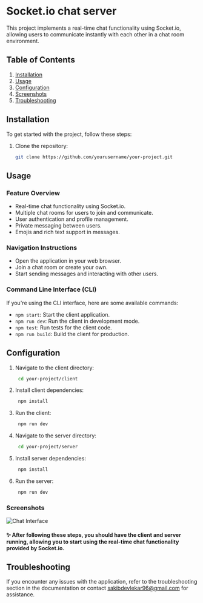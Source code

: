 # Socket.io chat server

This project implements a real-time chat functionality using Socket.io, allowing users to communicate instantly with each other in a chat room environment.

## Table of Contents

1. [Installation](#installation)
2. [Usage](#usage)
3. [Configuration](#configuration)
3. [Screenshots](#screenshots)
3. [Troubleshooting](#troubleshooting)


## Installation

To get started with the project, follow these steps:

1. Clone the repository:
   ```bash
   git clone https://github.com/yourusername/your-project.git

## Usage

### Feature Overview

- Real-time chat functionality using Socket.io.
- Multiple chat rooms for users to join and communicate.
- User authentication and profile management.
- Private messaging between users.
- Emojis and rich text support in messages.

### Navigation Instructions

- Open the application in your web browser.
- Join a chat room or create your own.
- Start sending messages and interacting with other users.

### Command Line Interface (CLI)

If you're using the CLI interface, here are some available commands:

- `npm start`: Start the client application.
- `npm run dev`: Run the client in development mode.
- `npm test`: Run tests for the client code.
- `npm run build`: Build the client for production.

## Configuration
1. Navigate to the client directory:
   ``` bash
    cd your-project/client

2. Install client dependencies:
   ``` bash
    npm install

3. Run the client:
   ``` bash
    npm run dev

4. Navigate to the server directory:
   ``` bash
    cd your-project/server

5. Install server dependencies:
   ``` bash
    npm install

6. Run the server:
   ``` bash
    npm run dev

### Screenshots

![Chat Interface](client/public/chat-interface.png)

#### ✨ After following these steps, you should have the client and server running, allowing you to start using the real-time chat functionality provided by Socket.io.


## Troubleshooting
If you encounter any issues with the application, refer to the troubleshooting section in the documentation or contact sakibdevlekar96@gmail.com for assistance.
